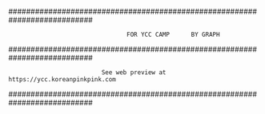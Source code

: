 ###########################################################################

                                     FOR YCC CAMP      BY GRAPH
                        
###########################################################################

                              See web preview at https://ycc.koreanpinkpink.com

###########################################################################
